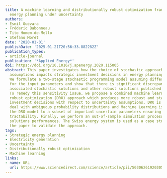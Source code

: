 ```yaml
---
title: A machine learning and distributionally robust optimization framework for strategic
  energy planning under uncertainty
authors:
- Esnil Guevara
- Fréderic Babonneau
- Tito Homem-de-Mello
- Stefano Moret
date: '2020-01-01'
publishDate: '2025-01-21T20:56:33.882282Z'
publication_types:
- article-journal
publication: '*Applied Energy*'
doi: https://doi.org/10.1016/j.apenergy.2020.115005
abstract: This paper investigates how the choice of stochastic approaches and distribution
  assumptions impacts strategic investment decisions in energy planning problems.
  We formulate a two-stage stochastic programming model assuming different distributions
  for the input parameters and show that there is significant discrepancy among the
  associated stochastic solutions and other robust solutions published in the literature.
  To remedy this sensitivity issue, we propose a combined machine learning and distributionally
  robust optimization (DRO) approach which produces more robust and stable strategic
  investment decisions with respect to uncertainty assumptions. DRO is applied to
  deal with ambiguous probability distributions and Machine Learning is used to restrict
  the DRO model to a subset of important uncertain parameters ensuring computational
  tractability. Finally, we perform an out-of-sample simulation process to evaluate
  solutions performances. The Swiss energy system is used as a case study all along
  the paper to validate the approach.
tags:
- Strategic energy planning
- Electricity generation
- Uncertainty
- Distributionally robust optimization
- Machine learning
links:
- name: URL
  url: https://www.sciencedirect.com/science/article/pii/S0306261920305171
---
```

